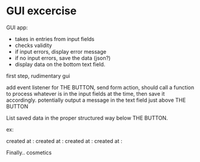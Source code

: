 # GUI excercise

GUI app:
- takes in entries from input fields
- checks validity
- if input errors, display error message
- if no input errors, save the data (json?) 
- display data on the bottom text field.


first step, rudimentary gui

add event listener for THE BUTTON, send form action, should call a function to process whatever is in the input fields at the time, then save it accordingly.
potentially output a message in the text field just above THE BUTTON 

List saved data in the proper structured way below THE BUTTON.

ex: 

<APPLICANT NAME0> created at  : <H><M>
<APPLICANT NAME1> created at  : <H><M>
<APPLICANT NAME2> created at  : <H><M>
<APPLICANT NAME3> created at  : <H><M>

Finally.. cosmetics
